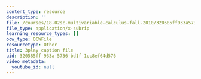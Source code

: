 ```yaml
---
content_type: resource
description: ''
file: /courses/18-02sc-multivariable-calculus-fall-2010/320585ff933a5736bd1f1cc8ef64d576_YmAMEi-Faz8.vtt
file_type: application/x-subrip
learning_resource_types: []
ocw_type: OCWFile
resourcetype: Other
title: 3play caption file
uid: 320585ff-933a-5736-bd1f-1cc8ef64d576
video_metadata:
  youtube_id: null
---
```

